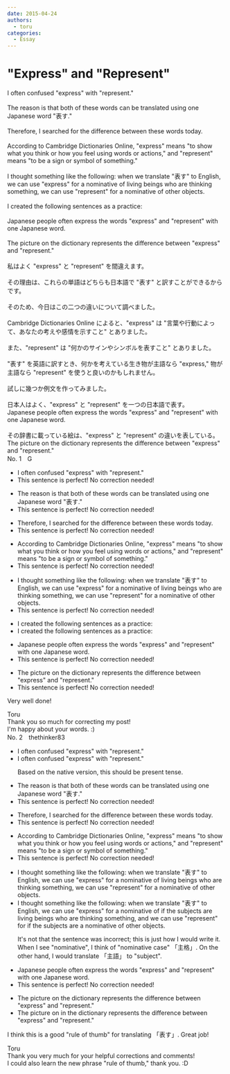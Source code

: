 ```yaml
---
date: 2015-04-24
authors:
  - toru
categories:
  - Essay
---
```


<h1 id="subject_show">"Express" and "Represent"</h1>
<div class="date" hidden>Apr 24, 2015 22:56</div>
<div id="post"><div id="body_show_ori">
I often confused "express" with "represent."<br/><br/>The reason is that both of these words can be translated using one Japanese word "表す."<br/><br/>Therefore, I searched for the difference between these words today.<br/><br/>According to Cambridge Dictionaries Online, "express" means "to show what you think or how you feel using words or actions," and "represent" means "to be a sign or symbol of something."<br/><br/>I thought something like the following: when we translate "表す" to English, we can use "express" for a nominative of living beings who are thinking something, we can use "represent" for a nominative of other objects.<br/><br/>I created the following sentences as a practice:<br/><br/>Japanese people often express the words "express" and "represent" with one Japanese word.<br/><br/>The picture on the dictionary represents the difference between "express" and "represent."<br/><br/>
</div></div>

<!-- more -->

<div id="post_ja"><div id="body_show_mo">
私はよく "express" と "represent" を間違えます。<br/><br/>その理由は、これらの単語はどちらも日本語で "表す" と訳すことができるからです。<br/><br/>そのため、今日はこの二つの違いについて調べました。<br/><br/>Cambridge Dictionaries Online によると、"express" は "言葉や行動によって、あなたの考えや感情を示すこと" とありました。<br/><br/>また、"represent" は "何かのサインやシンボルを表すこと" とありました。<br/><br/>"表す" を英語に訳すとき、何かを考えている生き物が主語なら "express," 物が主語なら "represent" を使うと良いのかもしれません。<br/><br/>試しに幾つか例文を作ってみました。<br/><br/>日本人はよく、"express" と "represent" を一つの日本語で表す。<br/>Japanese people often express the words "express" and "represent" with one Japanese word.<br/><br/>その辞書に載っている絵は、"express" と "represent" の違いを表している。<br/>The picture on the dictionary represents the difference between "express" and "represent."<br/>
</div></div>
<div id="block"><div class="first_name"> No. 1　<span class="just_name">G</span></div><div id="block2">
<ul class="correction_field">
<li class="incorrect">I often confused "express" with "represent."</li>
<li class="corrected perfect">This sentence is perfect! No correction needed!</li>
</ul>
<ul class="correction_field">
<li class="incorrect">The reason is that both of these words can be translated using one Japanese word "表す."</li>
<li class="corrected perfect">This sentence is perfect! No correction needed!</li>
</ul>
<ul class="correction_field">
<li class="incorrect">Therefore, I searched for the difference between these words today.</li>
<li class="corrected perfect">This sentence is perfect! No correction needed!</li>
</ul>
<ul class="correction_field">
<li class="incorrect">According to Cambridge Dictionaries Online, "express" means "to show what you think or how you feel using words or actions," and "represent" means "to be a sign or symbol of something."</li>
<li class="corrected perfect">This sentence is perfect! No correction needed!</li>
</ul>
<ul class="correction_field">
<li class="incorrect">I thought something like the following: when we translate "表す" to English, we can use "express" for a nominative of living beings who are thinking something, we can use "represent" for a nominative of other objects.</li>
<li class="corrected perfect">This sentence is perfect! No correction needed!</li>
</ul>
<ul class="correction_field">
<li class="incorrect">I created the following sentences as a practice:</li>
<li class="corrected correct">
I created the following sentences as <span class="sline">a</span> practice:
</li>
</ul>
<ul class="correction_field">
<li class="incorrect">Japanese people often express the words "express" and "represent" with one Japanese word.</li>
<li class="corrected perfect">This sentence is perfect! No correction needed!</li>
</ul>
<ul class="correction_field">
<li class="incorrect">The picture on the dictionary represents the difference between "express" and "represent."</li>
<li class="corrected perfect">This sentence is perfect! No correction needed!</li>
</ul>
<p class="comment_small">
 Very well done!
</p>

</div><div class="name"><span class="just_name">Toru</span><br>
Thank you so much for correcting my post!<br/>I'm happy about your words. :)
</div>
</div>
<div id="block"><div class="first_name"> No. 2　<span class="just_name">thethinker83</span></div><div id="block2">
<ul class="correction_field">
<li class="incorrect">I often confused "express" with "represent."</li>
<li class="corrected correct">
I often confuse<span class="f_red"><span class="sline">d</span></span> "express" with "represent."
<p class="correction_comment">Based on the native version, this should be present tense.</p>
</li>
</ul>
<ul class="correction_field">
<li class="incorrect">The reason is that both of these words can be translated using one Japanese word "表す."</li>
<li class="corrected perfect">This sentence is perfect! No correction needed!</li>
</ul>
<ul class="correction_field">
<li class="incorrect">Therefore, I searched for the difference between these words today.</li>
<li class="corrected perfect">This sentence is perfect! No correction needed!</li>
</ul>
<ul class="correction_field">
<li class="incorrect">According to Cambridge Dictionaries Online, "express" means "to show what you think or how you feel using words or actions," and "represent" means "to be a sign or symbol of something."</li>
<li class="corrected perfect">This sentence is perfect! No correction needed!</li>
</ul>
<ul class="correction_field">
<li class="incorrect">I thought something like the following: when we translate "表す" to English, we can use "express" for a nominative of living beings who are thinking something, we can use "represent" for a nominative of other objects.</li>
<li class="corrected correct">
I thought something like the following: when we translate "表す" to English, we can use "express" <span class="f_red"><span class="sline">for </span><span class="sline">a nominative of</span></span> <span class="f_blue">if the subjects are</span> living beings who are thinking something, <span class="f_blue">and </span>we can use "represent" <span class="f_blue"><span class="sline">for</span> if the subjects are </span><span class="f_red"><span class="sline">a nominative of</span></span> other objects.
<p class="correction_comment">It's not that the sentence was incorrect; this is just how I would write it.  When I see "nominative", I think of "nominative case" 「主格」.  On the other hand, I would translate 「主語」 to "subject".</p>
</li>
</ul>
<ul class="correction_field">
<li class="incorrect">Japanese people often express the words "express" and "represent" with one Japanese word.</li>
<li class="corrected perfect">This sentence is perfect! No correction needed!</li>
</ul>
<ul class="correction_field">
<li class="incorrect">The picture on the dictionary represents the difference between "express" and "represent."</li>
<li class="corrected correct">
The picture <span class="f_red"><span class="sline">on</span></span> <span class="f_blue">in </span>the dictionary represents the difference between "express" and "represent."
</li>
</ul>
<p class="comment_small">
 I think this is a good "rule of thumb" for translating 「表す」.  Great job!
</p>

</div><div class="name"><span class="just_name">Toru</span><br>
Thank you very much for your helpful corrections and comments!<br/>I could also learn the new phrase "rule of thumb," thank you. :D
</div>
</div>
